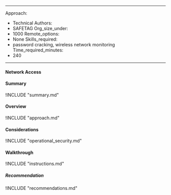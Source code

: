 
---
Approach:
- Technical
Authors:
- SAFETAG
Org_size_under:
- 1000
Remote_options:
- None
Skills_required:
- password cracking, wireless network monitoring
Time_required_minutes:
- 240

---

#### Network Access

#### Summary
!INCLUDE "summary.md"

#### Overview
!INCLUDE "approach.md"

#### Considerations
!INCLUDE "operational_security.md"

#### Walkthrough
!INCLUDE "instructions.md"

##### Recommendation
!INCLUDE "recommendations.md"
